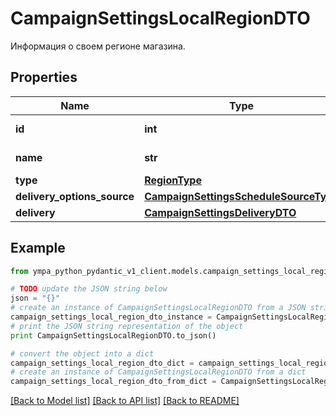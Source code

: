 # CampaignSettingsLocalRegionDTO

Информация о своем регионе магазина.

## Properties
Name | Type | Description | Notes
------------ | ------------- | ------------- | -------------
**id** | **int** | Идентификатор региона. | [optional] 
**name** | **str** | Название региона. | [optional] 
**type** | [**RegionType**](RegionType.md) |  | [optional] 
**delivery_options_source** | [**CampaignSettingsScheduleSourceType**](CampaignSettingsScheduleSourceType.md) |  | [optional] 
**delivery** | [**CampaignSettingsDeliveryDTO**](CampaignSettingsDeliveryDTO.md) |  | [optional] 

## Example

```python
from ympa_python_pydantic_v1_client.models.campaign_settings_local_region_dto import CampaignSettingsLocalRegionDTO

# TODO update the JSON string below
json = "{}"
# create an instance of CampaignSettingsLocalRegionDTO from a JSON string
campaign_settings_local_region_dto_instance = CampaignSettingsLocalRegionDTO.from_json(json)
# print the JSON string representation of the object
print CampaignSettingsLocalRegionDTO.to_json()

# convert the object into a dict
campaign_settings_local_region_dto_dict = campaign_settings_local_region_dto_instance.to_dict()
# create an instance of CampaignSettingsLocalRegionDTO from a dict
campaign_settings_local_region_dto_from_dict = CampaignSettingsLocalRegionDTO.from_dict(campaign_settings_local_region_dto_dict)
```
[[Back to Model list]](../README.md#documentation-for-models) [[Back to API list]](../README.md#documentation-for-api-endpoints) [[Back to README]](../README.md)


